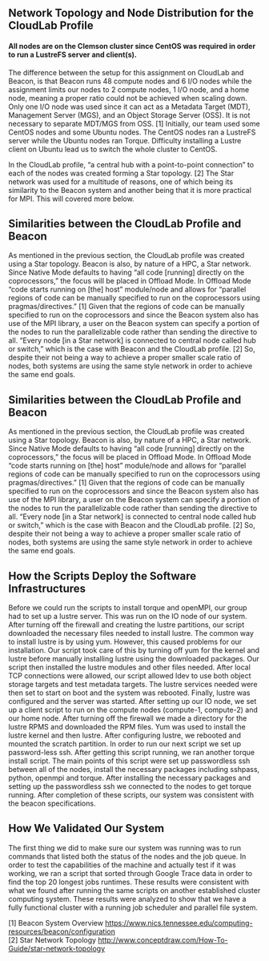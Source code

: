 ## Network Topology and Node Distribution for the CloudLab Profile

#### All nodes are on the Clemson cluster since CentOS was required in order to run a LustreFS server and client(s).

The difference between the setup for this assignment on CloudLab and Beacon, is that Beacon runs 48 compute nodes and 6 I/O nodes while the assignment limits our nodes to 2 compute nodes, 1 I/O node, and a home node, meaning a proper ratio could not be achieved when scaling down. Only one I/O node was used since it can act as a Metadata Target (MDT), Management Server (MGS), and an Object Storage Server (OSS). It is not necessary to separate MDT/MGS from OSS. [1] Initially, our team used some CentOS nodes and some Ubuntu nodes. The CentOS nodes ran a LustreFS server while the Ubuntu nodes ran Torque. Difficulty installing a Lustre client on Ubuntu lead us to switch the whole cluster to CentOS.

In the CloudLab profile, “a central hub with a point-to-point connection” to each of the nodes was created forming a Star topology. [2] The Star network was used for a multitude of reasons, one of which being its similarity to the Beacon system and another being that it is more practical for MPI. This will covered more below.

## Similarities between the CloudLab Profile and Beacon

As mentioned in the previous section, the CloudLab profile was created using a Star topology. Beacon is also, by nature of a HPC, a Star network. Since Native Mode defaults to having “all code [running] directly on the coprocessors,” the focus will be placed in Offload Mode. In Offload Mode “code starts running on [the] host” module/node and allows for “parallel regions of code can be manually specified to run on the coprocessors using pragmas/directives.” [1] Given that the regions of code can be manually specified to run on the coprocessors and since the Beacon system also has use of the MPI library, a user on the Beacon system can specify a portion of the nodes to run the parallelizable code rather than sending the directive to all. “Every node [in a Star network] is connected to central node called hub or switch,” which is the case with Beacon and the CloudLab profile. [2] So, despite their not being a way to achieve a proper smaller scale ratio of nodes, both systems are using the same style network in order to achieve the same end goals.

## Similarities between the CloudLab Profile and Beacon

As mentioned in the previous section, the CloudLab profile was created using a Star topology. Beacon is also, by nature of a HPC, a Star network. Since Native Mode defaults to having “all code [running] directly on the coprocessors,” the focus will be placed in Offload Mode. In Offload Mode “code starts running on [the] host” module/node and allows for “parallel regions of code can be manually specified to run on the coprocessors using pragmas/directives.” [1] Given that the regions of code can be manually specified to run on the coprocessors and since the Beacon system also has use of the MPI library, a user on the Beacon system can specify a portion of the nodes to run the parallelizable code rather than sending the directive to all. “Every node [in a Star network] is connected to central node called hub or switch,” which is the case with Beacon and the CloudLab profile. [2] So, despite their not being a way to achieve a proper smaller scale ratio of nodes, both systems are using the same style network in order to achieve the same end goals.

## How the Scripts Deploy the Software Infrastructures
Before we could run the scripts to install torque and openMPI, our group had to set up a lustre server. This was run on the IO node of our system. After turning off the firewall and creating the lustre partitions, our script downloaded the necessary files needed to install lustre. The common way to install lustre is by using yum. However, this caused problems for our installation. Our script took care of this by turning off yum for the kernel and lustre before manually installing lustre using the downloaded packages. Our script then installed the lustre modules and other files needed. After local TCP connections were allowed, our script allowed ldev to use both object storage targets and test metadata targets. The lustre services needed were then set to start on boot and the system was rebooted. Finally, lustre was configured and the server was started. 
After setting up our IO node, we set up a client script to run on the compute nodes (compute-1, compute-2) and our home node. After turning off the firewall we made a directory for the lustre RPMS and downloaded the RPM files. Yum was used to install the lustre kernel and then lustre. After configuring lustre, we rebooted and mounted the scratch partition.
In order to run our next script we set up password-less ssh. 
After getting this script running, we ran another torque install script. The main points of this script were set up passwordless ssh between all of the nodes, install the necessary packages including sshpass, python, openmpi and torque.
After installing the necessary packages and setting up the passwordless ssh we connected to the nodes to get torque running. 
After completion of these scripts, our system was consistent with the beacon specifications.

## How We Validated Our System
The first thing we did to make sure our system was running was to run commands that listed both the status of the nodes and the job queue. 
In order to test the capabilities of the machine and actually test if it was working, we ran a script that sorted through Google Trace data in order to find the top 20 longest jobs runtimes. These results were consistent with what we found after running the same scripts on another established cluster computing system.
These results were analyzed to show that we have a fully functional cluster with a running job scheduler and parallel file system. 



[1] Beacon System Overview  https://www.nics.tennessee.edu/computing-resources/beacon/configuration  
[2] Star Network Topology
http://www.conceptdraw.com/How-To-Guide/star-network-topology
